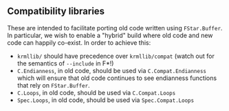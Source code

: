 ## Compatibility libraries

These are intended to facilitate porting old code written using `FStar.Buffer`.
In particular, we wish to enable a "hybrid" build where old code and new code
can happily co-exist. In order to achieve this:
- `krmllib/` should have precedence over `krmllib/compat` (watch out for the
  semantics of `--include` in F\*!)
- `C.Endianness`, in old code, should be used via `C.Compat.Endianness` which
  will ensure that old code continues to see endianness functions that rely on
  `FStar.Buffer`.
- `C.Loops`, in old code, should be used via `C.Compat.Loops`
- `Spec.Loops`, in old code, should be used via `Spec.Compat.Loops`
